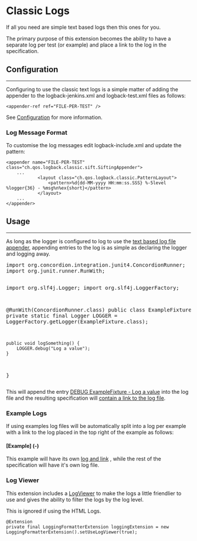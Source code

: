 # Classic Logs

If all you need are simple text based logs then this ones for you.

The primary purpose of this extension becomes the ability to have a separate log per test (or example) and place a link to the log in the specification.

## Configuration
---

Configuring to use the classic text logs is a simple matter of adding the appender to the logback-jenkins.xml and logback-test.xml files as follows:

    <appender-ref ref="FILE-PER-TEST" />

See [Configuration](Configuration.html) for more information.


### Log Message Format

To customise the log messages edit logback-include.xml and update the pattern:

    <appender name="FILE-PER-TEST" class="ch.qos.logback.classic.sift.SiftingAppender">
    	...		
    			<layout class="ch.qos.logback.classic.PatternLayout">
    				<pattern>%d{dd-MM-yyyy HH:mm:ss.SSS} %-5level %logger{36} - %msg%n%ex{short}</pattern> 
    			</layout>
    	...
    </appender>

## Usage
---

As long as the logger is configured to log to use the [text based log file appender](- "c:assertTrue=isClassicLoggerConfigured()"), appending entries to the log is as simple as declaring the logger and logging away. 

<div><pre concordion:set="#fixture">
import org.concordion.integration.junit4.ConcordionRunner;
import org.junit.runner.RunWith;

import org.slf4j.Logger;
import org.slf4j.LoggerFactory;

@RunWith(ConcordionRunner.class)
public class ExampleFixture {
    private static final Logger LOGGER = LoggerFactory.getLogger(ExampleFixture.class);
    
    public void logSomething() {
        LOGGER.debug("Log a value");
    }
}
</pre></div>

This will append the entry [DEBUG ExampleFixture - Log a value](- "?=canUseClassicLogger(#fixture)") into the log file and the resulting specification will [contain a link to the log file](- "c:assertTrue=hasLinkToLogFile()").


### Example Logs

If using examples log files will be automatically split into a log per example with a link to the log placed in the top right of the example as follows:

#### [Example] (-)

This example will have its own [log and link](- "c:assertTrue=hasExampleLog()") , while the rest of the specification will have it's own log file.

### Log Viewer

This extension includes a [LogViewer](- "c:assertTrue=useLogViewer()") to make the logs a little friendlier to use and gives the ability to filter the logs by the log level.  

This is ignored if using the HTML Logs.

    @Extension 
    private final LoggingFormatterExtension loggingExtension = new LoggingFormatterExtension().setUseLogViewer(true);

